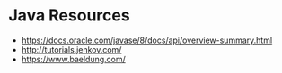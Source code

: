 # Java Resources 

- https://docs.oracle.com/javase/8/docs/api/overview-summary.html
- http://tutorials.jenkov.com/
- https://www.baeldung.com/
